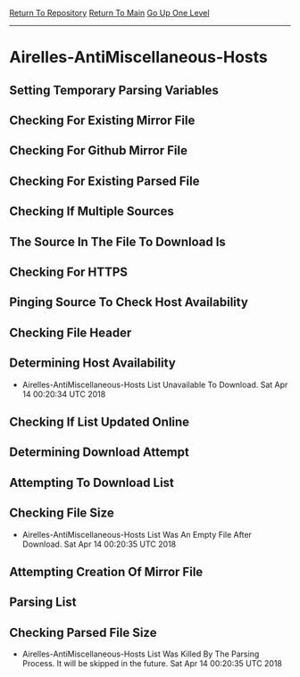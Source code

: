 [Return To Repository](https://github.com/deathbybandaid/piholeparser/)
[Return To Main](https://github.com/deathbybandaid/piholeparser/blob/master/RecentRunLogs/Mainlog.md)
[Go Up One Level](https://github.com/deathbybandaid/piholeparser/blob/master/RecentRunLogs/TopLevelScripts/30-Processing-Blacklists.md)
____________________________________
# Airelles-AntiMiscellaneous-Hosts
## Setting Temporary Parsing Variables
## Checking For Existing Mirror File
## Checking For Github Mirror File
## Checking For Existing Parsed File
## Checking If Multiple Sources
## The Source In The File To Download Is
## Checking For HTTPS
## Pinging Source To Check Host Availability
## Checking File Header
## Determining Host Availability
* Airelles-AntiMiscellaneous-Hosts List Unavailable To Download. Sat Apr 14 00:20:34 UTC 2018
## Checking If List Updated Online
## Determining Download Attempt
## Attempting To Download List
## Checking File Size
* Airelles-AntiMiscellaneous-Hosts List Was An Empty File After Download. Sat Apr 14 00:20:35 UTC 2018
## Attempting Creation Of Mirror File
## Parsing List
## Checking Parsed File Size
* Airelles-AntiMiscellaneous-Hosts List Was Killed By The Parsing Process. It will be skipped in the future. Sat Apr 14 00:20:35 UTC 2018
